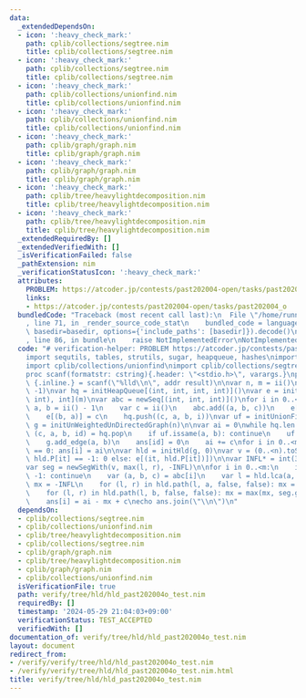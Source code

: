 ```yaml
---
data:
  _extendedDependsOn:
  - icon: ':heavy_check_mark:'
    path: cplib/collections/segtree.nim
    title: cplib/collections/segtree.nim
  - icon: ':heavy_check_mark:'
    path: cplib/collections/segtree.nim
    title: cplib/collections/segtree.nim
  - icon: ':heavy_check_mark:'
    path: cplib/collections/unionfind.nim
    title: cplib/collections/unionfind.nim
  - icon: ':heavy_check_mark:'
    path: cplib/collections/unionfind.nim
    title: cplib/collections/unionfind.nim
  - icon: ':heavy_check_mark:'
    path: cplib/graph/graph.nim
    title: cplib/graph/graph.nim
  - icon: ':heavy_check_mark:'
    path: cplib/graph/graph.nim
    title: cplib/graph/graph.nim
  - icon: ':heavy_check_mark:'
    path: cplib/tree/heavylightdecomposition.nim
    title: cplib/tree/heavylightdecomposition.nim
  - icon: ':heavy_check_mark:'
    path: cplib/tree/heavylightdecomposition.nim
    title: cplib/tree/heavylightdecomposition.nim
  _extendedRequiredBy: []
  _extendedVerifiedWith: []
  _isVerificationFailed: false
  _pathExtension: nim
  _verificationStatusIcon: ':heavy_check_mark:'
  attributes:
    PROBLEM: https://atcoder.jp/contests/past202004-open/tasks/past202004_o
    links:
    - https://atcoder.jp/contests/past202004-open/tasks/past202004_o
  bundledCode: "Traceback (most recent call last):\n  File \"/home/runner/.local/lib/python3.10/site-packages/onlinejudge_verify/documentation/build.py\"\
    , line 71, in _render_source_code_stat\n    bundled_code = language.bundle(stat.path,\
    \ basedir=basedir, options={'include_paths': [basedir]}).decode()\n  File \"/home/runner/.local/lib/python3.10/site-packages/onlinejudge_verify/languages/nim.py\"\
    , line 86, in bundle\n    raise NotImplementedError\nNotImplementedError\n"
  code: "# verification-helper: PROBLEM https://atcoder.jp/contests/past202004-open/tasks/past202004_o\n\
    import sequtils, tables, strutils, sugar, heapqueue, hashes\nimport cplib/graph/graph\n\
    import cplib/collections/unionfind\nimport cplib/collections/segtree\nimport cplib/tree/heavylightdecomposition\n\
    proc scanf(formatstr: cstring){.header: \"<stdio.h>\", varargs.}\nproc ii(): int\
    \ {.inline.} = scanf(\"%lld\\n\", addr result)\n\nvar n, m = ii()\nvar ans = newSeqWith(m,\
    \ -1)\nvar hq = initHeapQueue[(int, int, int, int)]()\nvar e = initTable[(int,\
    \ int), int](m)\nvar abc = newSeq[(int, int, int)]()\nfor i in 0..<m:\n    var\
    \ a, b = ii() - 1\n    var c = ii()\n    abc.add((a, b, c))\n    e[(a, b)] = c\n\
    \    e[(b, a)] = c\n    hq.push((c, a, b, i))\nvar uf = initUnionFind(n)\nvar\
    \ g = initUnWeightedUnDirectedGraph(n)\n\nvar ai = 0\nwhile hq.len > 0:\n    var\
    \ (c, a, b, id) = hq.pop\n    if uf.issame(a, b): continue\n    uf.unite(a, b)\n\
    \    g.add_edge(a, b)\n    ans[id] = 0\n    ai += c\nfor i in 0..<m:\n    if ans[i]\
    \ == 0: ans[i] = ai\n\nvar hld = initHld(g, 0)\nvar v = (0..<n).toSeq.mapIt(hld.toVtx(it)).mapIt(if\
    \ hld.P[it] == -1: 0 else: e[(it, hld.P[it])])\n\nvar INFL* = int(3300300300300300491)\n\
    var seg = newSegWith(v, max(l, r), -INFL)\n\nfor i in 0..<m:\n    if ans[i] !=\
    \ -1: continue\n    var (a, b, c) = abc[i]\n    var l = hld.lca(a, b)\n    var\
    \ mx = -INFL\n    for (l, r) in hld.path(l, a, false, false): mx = max(mx, seg.get(l..<r))\n\
    \    for (l, r) in hld.path(l, b, false, false): mx = max(mx, seg.get(l..<r))\n\
    \    ans[i] = ai - mx + c\necho ans.join(\"\\n\")\n"
  dependsOn:
  - cplib/collections/segtree.nim
  - cplib/collections/unionfind.nim
  - cplib/tree/heavylightdecomposition.nim
  - cplib/collections/segtree.nim
  - cplib/graph/graph.nim
  - cplib/tree/heavylightdecomposition.nim
  - cplib/graph/graph.nim
  - cplib/collections/unionfind.nim
  isVerificationFile: true
  path: verify/tree/hld/hld_past202004o_test.nim
  requiredBy: []
  timestamp: '2024-05-29 21:04:03+09:00'
  verificationStatus: TEST_ACCEPTED
  verifiedWith: []
documentation_of: verify/tree/hld/hld_past202004o_test.nim
layout: document
redirect_from:
- /verify/verify/tree/hld/hld_past202004o_test.nim
- /verify/verify/tree/hld/hld_past202004o_test.nim.html
title: verify/tree/hld/hld_past202004o_test.nim
---
```

